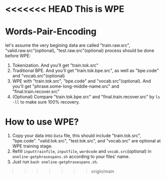 <<<<<<< HEAD
This is WPE
=======
# Words-Pair-Encoding
let's assume the very begining data are called "train.raw.src", "valid.raw.src"(optional), "test.raw.src"(optional)
process should be done before WPE:
1. Tokenization. And you'll get "train.tok.src"
2. Traditional BPE. And you'll get "train.tok.bpe.src", as well as "bpe.code" and "vocab.src"(optional)
3. WPE with "train.tok.src", "bpe.code" and "vocab.src"(optional). And you'll get "phrase.some-long-middle-name.src" and "final.train.recover.src"
4. (Optional) Compare "train.tok.bpe.src" and "final.train.recover.src" by `ls -ll` to make sure 100% recovery.

# How to use WPE?
1. Copy your data into `Data` file, this should include "train.tok.src", "bpe.code". "valid.tok.src", "test.tok.src", and "vocab.src" are optional at WPE training stage.
2. Refill `inputtrainfile`, `inputfile`, `wordcode` and `vocab.src`(optional) in `oneline-getphrasespans.sh` according to your files' name.
3. Just run `bash oneline-getphrasespans.sh`.
>>>>>>> origin/main
